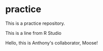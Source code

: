 # practice
This is a practice repository. 

This is a line from R Studio

Hello, this is Anthony's collaborator, Moose!

